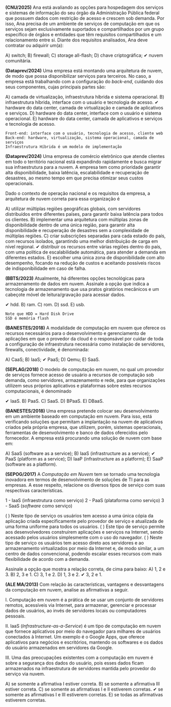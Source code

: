 **(CNU/2025)** Ana está avaliando as opções para hospedagem dos serviços e sistemas de informação do seu órgão da Administração Pública federal que possuem dados com restrição de acesso e crescem sob demanda. Por isso, Ana precisa de um ambiente de serviços de computação em que os serviços sejam exclusivamente suportados e compartilhados por um grupo específico de órgãos e entidades que têm requisitos compartilhados e um relacionamento entre si. Diante dos requisitos analisados,  Ana deve contratar ou adquirir um(a):

A) switch;
B) firewall;
C) storage all-flash;
D) chave criptográfica;
✔ nuvem comunitária.

**(Dataprev/2024)** Uma empresa está montando uma arquitetura de nuvem, de modo que possa disponibilizar serviços para terceiros. No caso, a empresa está trabalhando com a configuração do _back-end_, cuidando dos seus componentes, cujas principais partes são:

A) camada de virtualização, infraestrutura híbrida e sistema operacional.
B) infraestrutura híbrida, interface com o usuário e tecnologia de acesso.
✔ hardware do data center, camada de virtualização e camada de aplicativos e serviços.
D) hardware do data center, interface com o usuário e sistema operacional.
E) hardware do data center, camada de aplicativos e serviços e tecnologia de acesso.

~~~
Front-end: interface com o usuário, tecnologia de acesso, cliente web
Back-end: hardware, virtualização, sistema operacional, camada de serviços
Infraestrutura Híbrida é um modelo de implementação
~~~
**(Dataprev/2024)** Uma empresa de comércio eletrônico que atende clientes em todo o território nacional está expandindo rapidamente e busca migrar sua infraestrutura para a nuvem. A empresa tem como prioridade garantir alta disponibilidade, baixa latência, escalabilidade e recuperação de desastres, ao mesmo tempo em que precisa otimizar seus custos operacionais.

Dado o contexto de operação nacional e os requisitos da empresa, a arquitetura de nuvem correta para essa organização é

A) utilizar múltiplas regiões geográficas globais, com servidores distribuídos entre diferentes países, para garantir baixa latência para todos os clientes.
B) implementar uma arquitetura com múltiplas zonas de disponibilidade dentro de uma única região, para garantir alta disponibilidade e recuperação de desastres sem a complexidade de múltiplas regiões.
C) criar subscrições separadas para cada estado do país, com recursos isolados, garantindo uma melhor distribuição de carga em nível regional.
✔ distribuir os recursos entre várias regiões dentro do país, com uma política de escalabilidade automática, para atender a demanda em diferentes estados.
E) escolher uma única zona de disponibilidade com alto desempenho, focando na redução de custos e aceitando possíveis riscos de indisponibilidade em caso de falha.

**(BBTS/2023)** Atualmente, há diferentes opções tecnológicas para armazenamento de dados em nuvem.
Assinale a opção que indica a tecnologia de armazenamento que usa pratos giratórios mecânicos e um cabeçote móvel de leitura/gravação para acessar dados.

✔ hdd.
B) ram.
C) rom.
D) ssd.
E) usb.

~~~
Note que HDD = Hard Disk Drive
SSD é memória flash
~~~

**(BANESTES/2018)** A modalidade de computação em nuvem que oferece os recursos necessários para o desenvolvimento e gerenciamento de aplicações em que o provedor da cloud é o responsável por cuidar de toda a configuração de infraestrutura necessária como instalação de servidores, firewalls, conectividade, é denominada:

A) CaaS;
B) IaaS;
✔ PaaS;
D) Qemu;
E) SaaS.

**(SEPLAG/2018)** O modelo de computação em nuvem, no qual um provedor de serviços fornece acesso de usuário a recursos de computação sob demanda, como servidores, armazenamento e rede, para que organizações utilizem seus próprios aplicativos e plataformas sobre estes recursos computacionais, é denominado

✔ IaaS.
B) PaaS.
C) SaaS.
D) BPaaS.
E) DBaaS.

**(BANESTES/2018)** Uma empresa pretende colocar seu desenvolvimento em um ambiente baseado em computação em nuvem. Para isso, está verificando soluções que permitam a implantação na nuvem de aplicativos criados pela própria empresa, que utilizem, porém, sistemas operacionais, ferramentas de desenvolvimento e banco de dados oferecidos pelo fornecedor. A empresa está procurando uma solução de nuvem com base em:

A) SaaS (software as a service);
B) IaaS (infrastructure as a service);
✔ PaaS (platform as a service);
D) IaaP (infrastructure as a platform);
E) SaaP (software as a platform).

**(SEPOG/2017)** A _Computação em Nuvem_ tem se tornado uma tecnologia inovadora em termos de desenvolvimento de soluções de TI para as empresas.
A esse respeito, relacione os diversos tipos de serviço com suas respectivas características.

1 - IaaS (infraestrutura como serviço)
2 - PaaS (plataforma como serviço)
3 - SaaS (_software_ como serviço)

(  ) Neste tipo de serviço os usuários tem acesso a uma única cópia da aplicação criada especificamente pelo provedor de serviço e atualizada de uma forma uniforme para todos os usuários.
(  ) Este tipo de serviço permite aos desenvolvedores construírem aplicações e serviços na Internet, sendo acessado pelos usuários simplesmente com o uso do navegador.
(  ) Neste tipo de serviço os usuários tem acesso direto aos servidores e ao armazenamento virtualizados por meio da Internet e, de modo similar, a um centro de dados convencional, podendo escalar esses recursos com mais flexibilidade de acordo com a demanda.

Assinale a opção que mostra a relação correta, de cima para baixo:
A) 1, 2 e 3.
B) 2, 3 e 1.
C) 3, 1 e 2.
D) 1, 3 e 2.
✔ 3, 2 e 1.

**(ALE MA/2013)** Com relação às características, vantagens e desvantagens da computação em nuvem, analise as afirmativas a seguir.

I. Computação em nuvem é a prática de se usar um conjunto de servidores remotos, acessíveis via Internet, para armazenar, gerenciar e processar dados de usuários, ao invés de servidores locais ou computadores pessoais.

II. IaaS (_Infrastructure-as-a-Service_) é um tipo de computação em nuvem que fornece aplicativos por meio do navegador para milhares de usuários conectados à Internet. Um exemplo é o Google Apps, que oferece aplicativos para negócios e escritórios, mantendo os softwares e os dados do usuário armazenados em servidores da Google.

III. Uma das preocupações existentes com a computação em nuvem é sobre a segurança dos dados do usuário, pois esses dados ficam armazenados na infraestrutura de servidores mantida pelo provedor do serviço via nuvem.

A) se somente a afirmativa I estiver correta.
B) se somente a afirmativa III estiver correta.
C) se somente as afirmativas I e II estiverem corretas.
✔ se somente as afirmativas I e III estiverem corretas.
E) se todas as afirmativas estiverem corretas.